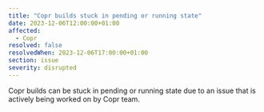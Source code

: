 ```yaml
---
title: "Copr builds stuck in pending or running state"
date: 2023-12-06T12:00:00+01:00
affected:
  - Copr
resolved: false
resolvedWhen: 2023-12-06T17:00:00+01:00
section: issue
severity: disrupted
---
```


Copr builds can be stuck in pending or running state due to an issue
that is actively being worked on by Copr team.
